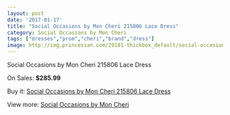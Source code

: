 ```yaml
---
layout: post
date: '2017-01-17'
title: "Social Occasions by Mon Cheri 215806 Lace Dress"
category: Social Occasions by Mon Cheri
tags: ["dresses","prom","cheri","brand","dress"]
image: http://img.princessan.com/29181-thickbox_default/social-occasions-by-mon-cheri-215806-lace-dress.jpg
---
```

Social Occasions by Mon Cheri 215806 Lace Dress

On Sales: **$285.99**
<a href="https://www.princessan.com/en/social-occasions-by-mon-cheri/13280-social-occasions-by-mon-cheri-215806-lace-dress.html"><amp-img layout="responsive" width="600" height="600" src="//img.princessan.com/29181-thickbox_default/social-occasions-by-mon-cheri-215806-lace-dress.jpg" alt="Social Occasions by Mon Cheri 215806 Lace Dress 0" /></a>
<a href="https://www.princessan.com/en/social-occasions-by-mon-cheri/13280-social-occasions-by-mon-cheri-215806-lace-dress.html"><amp-img layout="responsive" width="600" height="600" src="//img.princessan.com/29182-thickbox_default/social-occasions-by-mon-cheri-215806-lace-dress.jpg" alt="Social Occasions by Mon Cheri 215806 Lace Dress 1" /></a>

Buy it: [Social Occasions by Mon Cheri 215806 Lace Dress](https://www.princessan.com/en/social-occasions-by-mon-cheri/13280-social-occasions-by-mon-cheri-215806-lace-dress.html "Social Occasions by Mon Cheri 215806 Lace Dress")

View more: [Social Occasions by Mon Cheri](https://www.princessan.com/en/60-social-occasions-by-mon-cheri "Social Occasions by Mon Cheri")